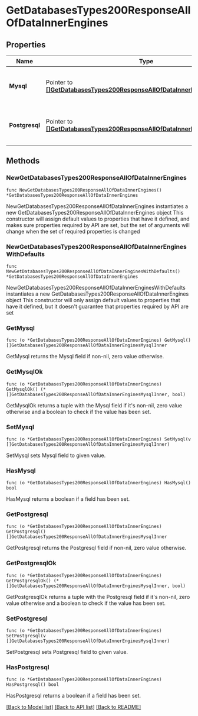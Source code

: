 # GetDatabasesTypes200ResponseAllOfDataInnerEngines

## Properties

Name | Type | Description | Notes
------------ | ------------- | ------------- | -------------
**Mysql** | Pointer to [**[]GetDatabasesTypes200ResponseAllOfDataInnerEnginesMysqlInner**](GetDatabasesTypes200ResponseAllOfDataInnerEnginesMysqlInner.md) | Pricing details for MySQL Managed Databases. | [optional] 
**Postgresql** | Pointer to [**[]GetDatabasesTypes200ResponseAllOfDataInnerEnginesMysqlInner**](GetDatabasesTypes200ResponseAllOfDataInnerEnginesMysqlInner.md) | Pricing details for PostgreSQL Managed Databases. | [optional] 

## Methods

### NewGetDatabasesTypes200ResponseAllOfDataInnerEngines

`func NewGetDatabasesTypes200ResponseAllOfDataInnerEngines() *GetDatabasesTypes200ResponseAllOfDataInnerEngines`

NewGetDatabasesTypes200ResponseAllOfDataInnerEngines instantiates a new GetDatabasesTypes200ResponseAllOfDataInnerEngines object
This constructor will assign default values to properties that have it defined,
and makes sure properties required by API are set, but the set of arguments
will change when the set of required properties is changed

### NewGetDatabasesTypes200ResponseAllOfDataInnerEnginesWithDefaults

`func NewGetDatabasesTypes200ResponseAllOfDataInnerEnginesWithDefaults() *GetDatabasesTypes200ResponseAllOfDataInnerEngines`

NewGetDatabasesTypes200ResponseAllOfDataInnerEnginesWithDefaults instantiates a new GetDatabasesTypes200ResponseAllOfDataInnerEngines object
This constructor will only assign default values to properties that have it defined,
but it doesn't guarantee that properties required by API are set

### GetMysql

`func (o *GetDatabasesTypes200ResponseAllOfDataInnerEngines) GetMysql() []GetDatabasesTypes200ResponseAllOfDataInnerEnginesMysqlInner`

GetMysql returns the Mysql field if non-nil, zero value otherwise.

### GetMysqlOk

`func (o *GetDatabasesTypes200ResponseAllOfDataInnerEngines) GetMysqlOk() (*[]GetDatabasesTypes200ResponseAllOfDataInnerEnginesMysqlInner, bool)`

GetMysqlOk returns a tuple with the Mysql field if it's non-nil, zero value otherwise
and a boolean to check if the value has been set.

### SetMysql

`func (o *GetDatabasesTypes200ResponseAllOfDataInnerEngines) SetMysql(v []GetDatabasesTypes200ResponseAllOfDataInnerEnginesMysqlInner)`

SetMysql sets Mysql field to given value.

### HasMysql

`func (o *GetDatabasesTypes200ResponseAllOfDataInnerEngines) HasMysql() bool`

HasMysql returns a boolean if a field has been set.

### GetPostgresql

`func (o *GetDatabasesTypes200ResponseAllOfDataInnerEngines) GetPostgresql() []GetDatabasesTypes200ResponseAllOfDataInnerEnginesMysqlInner`

GetPostgresql returns the Postgresql field if non-nil, zero value otherwise.

### GetPostgresqlOk

`func (o *GetDatabasesTypes200ResponseAllOfDataInnerEngines) GetPostgresqlOk() (*[]GetDatabasesTypes200ResponseAllOfDataInnerEnginesMysqlInner, bool)`

GetPostgresqlOk returns a tuple with the Postgresql field if it's non-nil, zero value otherwise
and a boolean to check if the value has been set.

### SetPostgresql

`func (o *GetDatabasesTypes200ResponseAllOfDataInnerEngines) SetPostgresql(v []GetDatabasesTypes200ResponseAllOfDataInnerEnginesMysqlInner)`

SetPostgresql sets Postgresql field to given value.

### HasPostgresql

`func (o *GetDatabasesTypes200ResponseAllOfDataInnerEngines) HasPostgresql() bool`

HasPostgresql returns a boolean if a field has been set.


[[Back to Model list]](../README.md#documentation-for-models) [[Back to API list]](../README.md#documentation-for-api-endpoints) [[Back to README]](../README.md)



